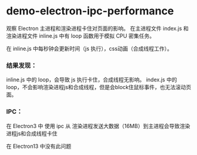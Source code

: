 # demo-electron-ipc-performance

观察 Electron 主进程和渲染进程卡住对页面的影响。
在主进程文件 index.js 和 渲染进程文件 inline.js 中有 loop 函数用于模拟 CPU 密集任务。

在 inline.js 中每秒钟会更新时间（js 执行），css动画（合成线程工作）。

### 结果发现：
inline.js 中的 loop，会导致 js 执行卡住，合成线程无影响。
index.js  中的 loop，不会影响渲染进程js和合成线程，但是会block住鼠标事件，也无法滚动页面。

### IPC：
在 Electron3 中 使用 ipc 从 渲染进程发送大数据（16MB）到主进程会导致渲染进程js和合成线程卡住

在 Electron13 中没有此问题
